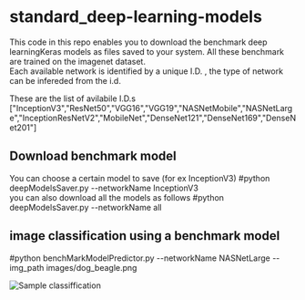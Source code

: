 # standard_deep-learning-models

This code in this repo enables you to download the benchmark deep learningKeras  models as files saved to your system. All these benchmark are trained on the imagenet dataset. </br>
Each available  network is identified by a unique I.D.  , the type  of network can be infereded from the i.d.


These are the list of avilabile I.D.s
["InceptionV3","ResNet50","VGG16","VGG19","NASNetMobile","NASNetLarge","InceptionResNetV2","MobileNet","DenseNet121","DenseNet169","DenseNet201"]

## Download benchmark model
You can choose a certain model to save (for ex InceptionV3)
#python deepModelsSaver.py --networkName InceptionV3    
you can also download all the models as follows
#python deepModelsSaver.py --networkName all

## image classification using  a benchmark model 
#python benchMarkModelPredictor.py --networkName  NASNetLarge --img_path images/dog_beagle.png  


 ![Sample classiffication](https://github.com/Walid-Ahmed/standard_deep-learning-models/blob/master/results/elph.jpeg)
